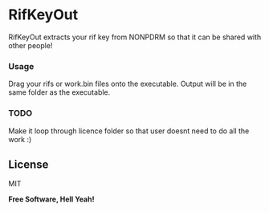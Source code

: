 # RifKeyOut


RifKeyOut extracts your rif key from NONPDRM so that it can be shared with other people!

### Usage

Drag your rifs or work.bin files onto the executable. Output will be in the same folder as the executable.

### TODO

Make it loop through licence folder so that user doesnt need to do all the work :)


License
----

MIT


**Free Software, Hell Yeah!**
